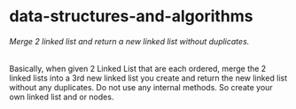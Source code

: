 # data-structures-and-algorithms

<h6>
Merge 2 linked list and return a new linked list without duplicates.  
</h6>
Basically, when given 2 Linked List that are each ordered, merge the 2 linked lists into a 3rd new linked list you create and return the new linked list without any duplicates.
Do not use any internal methods.  So create your own linked list and or nodes.
